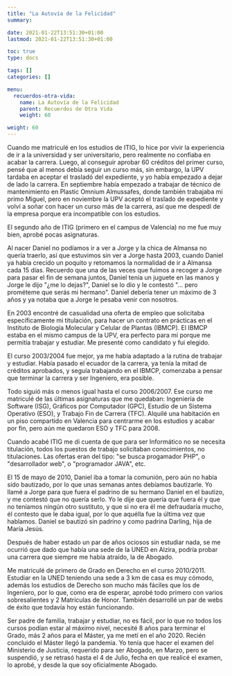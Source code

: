 ```yaml
---
title: "La Autovía de la Felicidad"
summary:

date: 2021-01-22T13:51:30+01:00
lastmod: 2021-01-22T13:51:30+01:00

toc: true
type: docs

tags: []
categories: []

menu:
  recuerdos-otra-vida:
    name: La Autovía de la Felicidad
    parent: Recuerdos de Otra Vida
    weight: 60

weight: 60
---
```


Cuando me matriculé en los estudios de ITIG, lo hice por vivir la experiencia de ir a la universidad y ser universitario, pero realmente no confiaba en acabar la carrera. Luego, al conseguir aprobar 60 créditos del primer curso, pensé que al menos debía seguir un curso más, sin embargo, la UPV tardaba en aceptar el trasladó del expediente, y yo había empezado a dejar de lado la carrera. En septiembre había empezado a trabajar de técnico de mantenimiento en Plastic Omnium Almussafes, donde también trabajaba mi primo Miguel, pero en noviembre la UPV aceptó el traslado de expediente y volví a soñar con hacer un curso más de la carrera, así que me despedí de la empresa porque era incompatible con los estudios.

El segundo año de ITIG (primero en el campus de Valencia) no me fue muy bien, aprobé pocas asignaturas.

Al nacer Daniel no podíamos ir a ver a Jorge y la chica de Almansa no quería traerlo, así que estuvimos sin ver a Jorge hasta 2003, cuando Daniel ya había crecido un poquito y retomamos la normalidad de ir a Almansa cada 15 días. Recuerdo que una de las veces que fuimos a recoger a Jorge para pasar el fin de semana juntos, Daniel tenía un juguete en las manos y Jorge le dijo "¿me lo dejas?", Daniel se lo dio y le contestó "... pero prométeme que serás mi hermano". Daniel debería tener un máximo de 3 años y ya notaba que a Jorge le pesaba venir con nosotros.

En 2003 encontré de casualidad una oferta de empleo que solicitaba específicamente mi titulación, para hacer un contrato en prácticas en el Instituto de Biología Molecular y Celular de Plantas (IBMCP). El IBMCP estaba en el mismo campus de la UPV, era perfecto para mi porque me permitía trabajar y estudiar. Me presenté como candidato y fui elegido.

El curso 2003/2004 fue mejor, ya me había adaptado a la rutina de trabajar y estudiar. Había pasado el ecuador de la carrera, ya tenía la mitad de créditos aprobados, y seguía trabajando en el IBMCP, comenzaba a pensar que terminar la carrera y ser Ingeniero, era posible.

Todo siguió más o menos igual hasta el curso 2006/2007. Ese curso me matriculé de las últimas asignaturas que me quedaban: Ingeniería de Software (ISG), Gráficos por Computador (GPC), Estudio de un Sistema Operativo (ESO), y Trabajo Fin de Carrera (TFC). Alquilé una habitación en un piso compartido en Valencia para centrarme en los estudios y acabar por fin, pero aún me quedaron ESO y TFC para 2008.

Cuando acabé ITIG me di cuenta de que para ser Informático no se necesita titulación, todos los puestos de trabajo solicitaban conocimientos, no titulaciones. Las ofertas eran del tipo: "se busca progamador PHP", o "desarrollador web", o "programador JAVA", etc.

El 15 de mayo de 2010, Daniel iba a tomar la comunión, pero aún no había sido bautizado, por lo que unas semanas antes debíamos bautizarle. Yo llamé a Jorge para que fuera el padrino de su hermano Daniel en el bautizo, y me contestó que no quería serlo. Yo le dije que quería que fuera él y que no teníamos ningún otro sustituto, y que si no era él me defraudaría mucho, él contesto que le daba igual, por lo que aquélla fue la última vez que hablamos. Daniel se bautizó sin padrino y como padrina Darling, hija de María Jesús.

Después de haber estado un par de años ociosos sin estudiar nada, se me ocurrió que dado que había una sede de la UNED en Alzira, podría probar una carrera que siempre me había atraído, la de Abogado.

Me matriculé de primero de Grado en Derecho en el curso 2010/2011. Estudiar en la UNED teniendo una sede a 3 km de casa es muy cómodo, además los estudios de Derecho son mucho más fáciles que los de Ingeniero, por lo que, como era de esperar, aprobé todo primero con varios sobresalientes y 2 Matrículas de Honor. También desarrollé un par de webs de éxito que todavía hoy están funcionando.

Ser padre de familia, trabajar y estudiar, no es fácil, por lo que no todos los cursos podían estar al máximo nivel, necesité 8 años para terminar el Grado, más 2 años para el Máster, ya me metí en el año 2020. Recién concluido el Máster llegó la pandemia. Yo tenía que hacer el examen del Ministerio de Justicia, requerido para ser Abogado, en Marzo, pero se suspendió, y se retrasó hasta el 4 de Julio, fecha en que realicé el examen, lo aprobé, y desde la que soy oficialmente Abogado.
